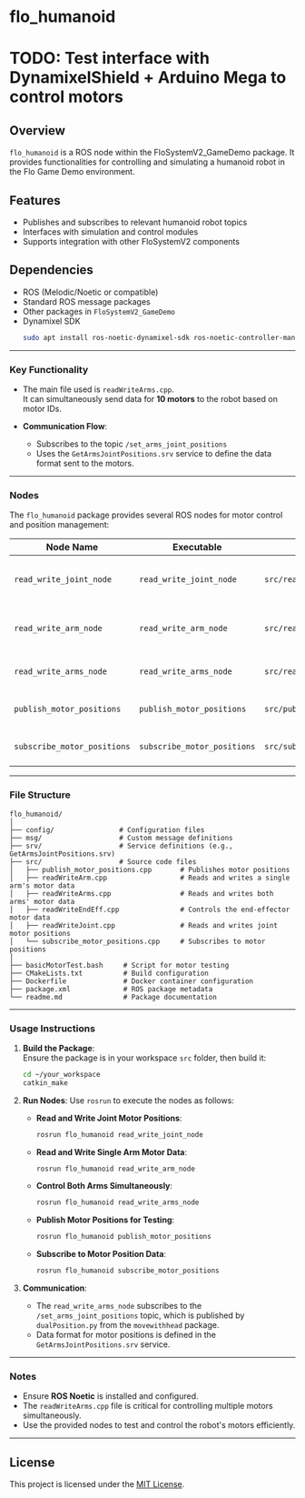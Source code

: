 # flo_humanoid


# TODO: Test interface with DynamixelShield + Arduino Mega to control motors

## Overview

`flo_humanoid` is a ROS node within the FloSystemV2_GameDemo package. It provides functionalities for controlling and simulating a humanoid robot in the Flo Game Demo environment.

## Features

- Publishes and subscribes to relevant humanoid robot topics
- Interfaces with simulation and control modules
- Supports integration with other FloSystemV2 components

## Dependencies

- ROS (Melodic/Noetic or compatible)
- Standard ROS message packages
- Other packages in `FloSystemV2_GameDemo`
- Dynamixel SDK
    ```sh
    sudo apt install ros-noetic-dynamixel-sdk ros-noetic-controller-manager ros-noetic-joint-state-controller ros-noetic-joint-state-publisher ros-noetic-robot-state-publisher ros-noetic-message-generation ros-noetic-message-runtime
    ```


---

### Key Functionality

- The main file used is `readWriteArms.cpp`.  
  It can simultaneously send data for **10 motors** to the robot based on motor IDs.

- **Communication Flow**:  
  - Subscribes to the topic `/set_arms_joint_positions`  
  - Uses the `GetArmsJointPositions.srv` service to define the data format sent to the motors.

---

### Nodes

The `flo_humanoid` package provides several ROS nodes for motor control and position management:

| **Node Name**                | **Executable**           | **File**                         | **Description**                          |
|------------------------------|--------------------------|----------------------------------|------------------------------------------|
| `read_write_joint_node`      | `read_write_joint_node`  | `src/readWriteJoint.cpp`         | Reads and writes joint motor positions.  |
| `read_write_arm_node`        | `read_write_arm_node`    | `src/readWriteArm.cpp`           | Reads and writes single arm motor data.  |
| `read_write_arms_node`       | `read_write_arms_node`   | `src/readWriteArms.cpp`          | Controls both arms simultaneously.       |
| `publish_motor_positions`    | `publish_motor_positions`| `src/publish_motor_positions.cpp`| Publishes motor positions for testing.   |
| `subscribe_motor_positions`  | `subscribe_motor_positions`| `src/subscribe_motor_positions.cpp` | Subscribes to motor position data.       |

---

### File Structure

```plaintext
flo_humanoid/
│
├── config/                # Configuration files
├── msg/                   # Custom message definitions
├── srv/                   # Service definitions (e.g., GetArmsJointPositions.srv)
├── src/                   # Source code files
│   ├── publish_motor_positions.cpp       # Publishes motor positions
│   ├── readWriteArm.cpp                  # Reads and writes a single arm's motor data
│   ├── readWriteArms.cpp                 # Reads and writes both arms' motor data
│   ├── readWriteEndEff.cpp               # Controls the end-effector motor data
│   ├── readWriteJoint.cpp                # Reads and writes joint motor positions
│   └── subscribe_motor_positions.cpp     # Subscribes to motor positions
│
├── basicMotorTest.bash     # Script for motor testing
├── CMakeLists.txt          # Build configuration
├── Dockerfile              # Docker container configuration
├── package.xml             # ROS package metadata
└── readme.md               # Package documentation
```

---

### Usage Instructions

1. **Build the Package**:  
   Ensure the package is in your workspace `src` folder, then build it:
   ```bash
   cd ~/your_workspace
   catkin_make
   ```

2. **Run Nodes**: Use `rosrun` to execute the nodes as follows:

   - **Read and Write Joint Motor Positions**:
     ```bash
     rosrun flo_humanoid read_write_joint_node
     ```
   - **Read and Write Single Arm Motor Data**:
     ```bash
     rosrun flo_humanoid read_write_arm_node
     ```
   - **Control Both Arms Simultaneously**:
     ```bash
     rosrun flo_humanoid read_write_arms_node
     ```
   - **Publish Motor Positions for Testing**:
     ```bash
     rosrun flo_humanoid publish_motor_positions
     ```
   - **Subscribe to Motor Position Data**:
     ```bash
     rosrun flo_humanoid subscribe_motor_positions
     ```

3. **Communication**:  
   - The `read_write_arms_node` subscribes to the `/set_arms_joint_positions` topic, which is published by `dualPosition.py` from the `movewithhead` package.  
   - Data format for motor positions is defined in the `GetArmsJointPositions.srv` service.

---

### Notes

- Ensure **ROS Noetic** is installed and configured.  
- The `readWriteArms.cpp` file is critical for controlling multiple motors simultaneously.  
- Use the provided nodes to test and control the robot's motors efficiently.

---

## License

This project is licensed under the [MIT License](LICENSE).
